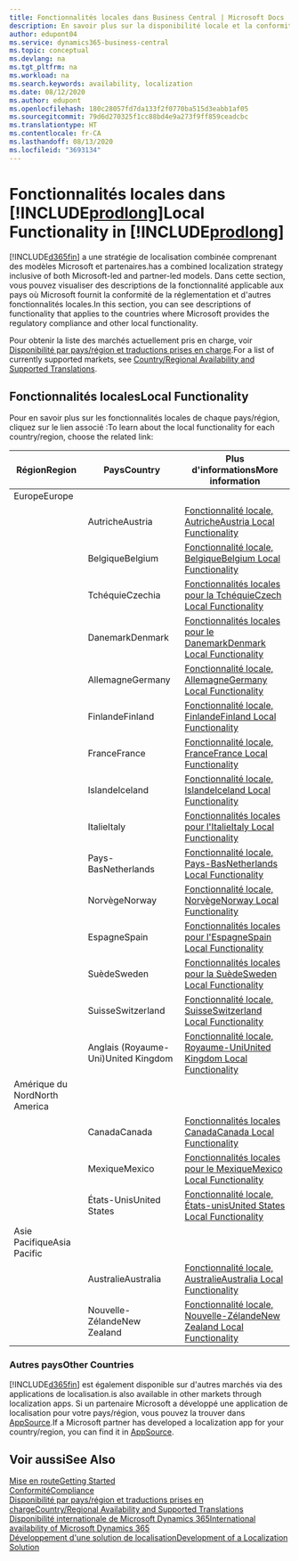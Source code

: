 ```yaml
---
title: Fonctionnalités locales dans Business Central | Microsoft Docs
description: En savoir plus sur la disponibilité locale et la conformité de la réglementation de Dynamics 365 Business Central.
author: edupont04
ms.service: dynamics365-business-central
ms.topic: conceptual
ms.devlang: na
ms.tgt_pltfrm: na
ms.workload: na
ms.search.keywords: availability, localization
ms.date: 08/12/2020
ms.author: edupont
ms.openlocfilehash: 180c28057fd7da133f2f0770ba515d3eabb1af05
ms.sourcegitcommit: 79d6d270325f1cc88bd4e9a273f9ff859ceadcbc
ms.translationtype: HT
ms.contentlocale: fr-CA
ms.lasthandoff: 08/13/2020
ms.locfileid: "3693134"
---
```

# <a name="local-functionality-in-prodlong"></a><span data-ttu-id="563e8-103">Fonctionnalités locales dans [!INCLUDE[prodlong](includes/prodlong.md)]</span><span class="sxs-lookup"><span data-stu-id="563e8-103">Local Functionality in [!INCLUDE[prodlong](includes/prodlong.md)]</span></span>

[!INCLUDE[d365fin](includes/d365fin_md.md)] <span data-ttu-id="563e8-104">a une stratégie de localisation combinée comprenant des modèles Microsoft et partenaires.</span><span class="sxs-lookup"><span data-stu-id="563e8-104">has a combined localization strategy inclusive of both Microsoft-led and partner-led models.</span></span> <span data-ttu-id="563e8-105">Dans cette section, vous pouvez visualiser des descriptions de la fonctionnalité applicable aux pays où Microsoft fournit la conformité de la réglementation et d'autres fonctionnalités locales.</span><span class="sxs-lookup"><span data-stu-id="563e8-105">In this section, you can see descriptions of functionality that applies to the countries where Microsoft provides the regulatory compliance and other local functionality.</span></span>  

<span data-ttu-id="563e8-106">Pour obtenir la liste des marchés actuellement pris en charge, voir [Disponibilité par pays/région et traductions prises en charge](/dynamics365/business-central/dev-itpro/compliance/apptest-countries-and-translations?toc=/dynamics365/business-central/toc.json).</span><span class="sxs-lookup"><span data-stu-id="563e8-106">For a list of currently supported markets, see [Country/Regional Availability and Supported Translations](/dynamics365/business-central/dev-itpro/compliance/apptest-countries-and-translations?toc=/dynamics365/business-central/toc.json).</span></span>  

## <a name="local-functionality"></a><span data-ttu-id="563e8-107">Fonctionnalités locales</span><span class="sxs-lookup"><span data-stu-id="563e8-107">Local Functionality</span></span>

<span data-ttu-id="563e8-108">Pour en savoir plus sur les fonctionnalités locales de chaque pays/région, cliquez sur le lien associé :</span><span class="sxs-lookup"><span data-stu-id="563e8-108">To learn about the local functionality for each country/region, choose the related link:</span></span>

| <span data-ttu-id="563e8-109">Région</span><span class="sxs-lookup"><span data-stu-id="563e8-109">Region</span></span> | <span data-ttu-id="563e8-110">Pays</span><span class="sxs-lookup"><span data-stu-id="563e8-110">Country</span></span> | <span data-ttu-id="563e8-111">Plus d'informations</span><span class="sxs-lookup"><span data-stu-id="563e8-111">More information</span></span> |
| --- | --- |--- |
| <span data-ttu-id="563e8-112">Europe</span><span class="sxs-lookup"><span data-stu-id="563e8-112">Europe</span></span> |  | |
|        | <span data-ttu-id="563e8-113">Autriche</span><span class="sxs-lookup"><span data-stu-id="563e8-113">Austria</span></span> | [<span data-ttu-id="563e8-114">Fonctionnalité locale, Autriche</span><span class="sxs-lookup"><span data-stu-id="563e8-114">Austria Local Functionality</span></span>](localfunctionality/austria/austria-local-functionality.md) |
|        | <span data-ttu-id="563e8-115">Belgique</span><span class="sxs-lookup"><span data-stu-id="563e8-115">Belgium</span></span> | [<span data-ttu-id="563e8-116">Fonctionnalité locale, Belgique</span><span class="sxs-lookup"><span data-stu-id="563e8-116">Belgium Local Functionality</span></span>](localfunctionality/belgium/belgium-local-functionality.md) |
|        | <span data-ttu-id="563e8-117">Tchéquie</span><span class="sxs-lookup"><span data-stu-id="563e8-117">Czechia</span></span> | [<span data-ttu-id="563e8-118">Fonctionnalités locales pour la Tchéquie</span><span class="sxs-lookup"><span data-stu-id="563e8-118">Czech Local Functionality</span></span>](localfunctionality/czech/czech-local-functionality.md) |
|        | <span data-ttu-id="563e8-119">Danemark</span><span class="sxs-lookup"><span data-stu-id="563e8-119">Denmark</span></span> | [<span data-ttu-id="563e8-120">Fonctionnalités locales pour le Danemark</span><span class="sxs-lookup"><span data-stu-id="563e8-120">Denmark Local Functionality</span></span>](localfunctionality/denmark/denmark-local-functionality.md) |
|        | <span data-ttu-id="563e8-121">Allemagne</span><span class="sxs-lookup"><span data-stu-id="563e8-121">Germany</span></span> | [<span data-ttu-id="563e8-122">Fonctionnalité locale, Allemagne</span><span class="sxs-lookup"><span data-stu-id="563e8-122">Germany Local Functionality</span></span>](localfunctionality/germany/germany-local-functionality.md) |
|        | <span data-ttu-id="563e8-123">Finlande</span><span class="sxs-lookup"><span data-stu-id="563e8-123">Finland</span></span> | [<span data-ttu-id="563e8-124">Fonctionnalité locale, Finlande</span><span class="sxs-lookup"><span data-stu-id="563e8-124">Finland Local Functionality</span></span>](localfunctionality/finland/finland-local-functionality.md) |
|        | <span data-ttu-id="563e8-125">France</span><span class="sxs-lookup"><span data-stu-id="563e8-125">France</span></span> | [<span data-ttu-id="563e8-126">Fonctionnalité locale, France</span><span class="sxs-lookup"><span data-stu-id="563e8-126">France Local Functionality</span></span>](localfunctionality/france/france-local-functionality.md) |
|        | <span data-ttu-id="563e8-127">Islande</span><span class="sxs-lookup"><span data-stu-id="563e8-127">Iceland</span></span> | [<span data-ttu-id="563e8-128">Fonctionnalité locale, Islande</span><span class="sxs-lookup"><span data-stu-id="563e8-128">Iceland Local Functionality</span></span>](localfunctionality/iceland/iceland-local-functionality.md) |
|        | <span data-ttu-id="563e8-129">Italie</span><span class="sxs-lookup"><span data-stu-id="563e8-129">Italy</span></span> | [<span data-ttu-id="563e8-130">Fonctionnalités locales pour l'Italie</span><span class="sxs-lookup"><span data-stu-id="563e8-130">Italy Local Functionality</span></span>](localfunctionality/italy/italy-local-functionality.md) |
|        | <span data-ttu-id="563e8-131">Pays-Bas</span><span class="sxs-lookup"><span data-stu-id="563e8-131">Netherlands</span></span> | [<span data-ttu-id="563e8-132">Fonctionnalité locale, Pays-Bas</span><span class="sxs-lookup"><span data-stu-id="563e8-132">Netherlands Local Functionality</span></span>](localfunctionality/netherlands/netherlands-local-functionality.md) |
|        | <span data-ttu-id="563e8-133">Norvège</span><span class="sxs-lookup"><span data-stu-id="563e8-133">Norway</span></span> | [<span data-ttu-id="563e8-134">Fonctionnalité locale, Norvège</span><span class="sxs-lookup"><span data-stu-id="563e8-134">Norway Local Functionality</span></span>](localfunctionality/norway/norway-local-functionality.md) |
|        | <span data-ttu-id="563e8-135">Espagne</span><span class="sxs-lookup"><span data-stu-id="563e8-135">Spain</span></span> | [<span data-ttu-id="563e8-136">Fonctionnalités locales pour l'Espagne</span><span class="sxs-lookup"><span data-stu-id="563e8-136">Spain Local Functionality</span></span>](localfunctionality/spain/spain-local-functionality.md) |
|        | <span data-ttu-id="563e8-137">Suède</span><span class="sxs-lookup"><span data-stu-id="563e8-137">Sweden</span></span> | [<span data-ttu-id="563e8-138">Fonctionnalités locales pour la Suède</span><span class="sxs-lookup"><span data-stu-id="563e8-138">Sweden Local Functionality</span></span>](localfunctionality/sweden/sweden-local-functionality.md) |
|        | <span data-ttu-id="563e8-139">Suisse</span><span class="sxs-lookup"><span data-stu-id="563e8-139">Switzerland</span></span> | [<span data-ttu-id="563e8-140">Fonctionnalité locale, Suisse</span><span class="sxs-lookup"><span data-stu-id="563e8-140">Switzerland Local Functionality</span></span>](localfunctionality/switzerland/switzerland-local-functionality.md) |
|        | <span data-ttu-id="563e8-141">Anglais (Royaume-Uni)</span><span class="sxs-lookup"><span data-stu-id="563e8-141">United Kingdom</span></span> | [<span data-ttu-id="563e8-142">Fonctionnalité locale, Royaume-Uni</span><span class="sxs-lookup"><span data-stu-id="563e8-142">United Kingdom Local Functionality</span></span>](localfunctionality/unitedkingdom/united-kingdom-local-functionality.md) |
| <span data-ttu-id="563e8-143">Amérique du Nord</span><span class="sxs-lookup"><span data-stu-id="563e8-143">North America</span></span> |       |  |
|        | <span data-ttu-id="563e8-144">Canada</span><span class="sxs-lookup"><span data-stu-id="563e8-144">Canada</span></span>|[<span data-ttu-id="563e8-145">Fonctionnalités locales Canada</span><span class="sxs-lookup"><span data-stu-id="563e8-145">Canada Local Functionality</span></span>](localfunctionality/canada/canada-local-functionality.md) |
|        | <span data-ttu-id="563e8-146">Mexique</span><span class="sxs-lookup"><span data-stu-id="563e8-146">Mexico</span></span> | [<span data-ttu-id="563e8-147">Fonctionnalités locales pour le Mexique</span><span class="sxs-lookup"><span data-stu-id="563e8-147">Mexico Local Functionality</span></span>](localfunctionality/mexico/mexico-local-functionality.md) |
|        | <span data-ttu-id="563e8-148">États-Unis</span><span class="sxs-lookup"><span data-stu-id="563e8-148">United States</span></span>|[<span data-ttu-id="563e8-149">Fonctionnalité locale, États-unis</span><span class="sxs-lookup"><span data-stu-id="563e8-149">United States Local Functionality</span></span>](localfunctionality/unitedstates/united-states-local-functionality.md) |
| <span data-ttu-id="563e8-150">Asie Pacifique</span><span class="sxs-lookup"><span data-stu-id="563e8-150">Asia Pacific</span></span> |       |  |
|        | <span data-ttu-id="563e8-151">Australie</span><span class="sxs-lookup"><span data-stu-id="563e8-151">Australia</span></span> | [<span data-ttu-id="563e8-152">Fonctionnalité locale, Australie</span><span class="sxs-lookup"><span data-stu-id="563e8-152">Australia Local Functionality</span></span>](localfunctionality/australia/australia-local-functionality.md) |
|        | <span data-ttu-id="563e8-153">Nouvelle-Zélande</span><span class="sxs-lookup"><span data-stu-id="563e8-153">New Zealand</span></span> | [<span data-ttu-id="563e8-154">Fonctionnalité locale, Nouvelle-Zélande</span><span class="sxs-lookup"><span data-stu-id="563e8-154">New Zealand Local Functionality</span></span>](localfunctionality/newzealand/new-zealand-local-functionality.md) |

### <a name="other-countries"></a><span data-ttu-id="563e8-155">Autres pays</span><span class="sxs-lookup"><span data-stu-id="563e8-155">Other Countries</span></span>

[!INCLUDE[d365fin](includes/d365fin_md.md)] <span data-ttu-id="563e8-156">est également disponible sur d'autres marchés via des applications de localisation.</span><span class="sxs-lookup"><span data-stu-id="563e8-156">is also available in other markets through localization apps.</span></span> <span data-ttu-id="563e8-157">Si un partenaire Microsoft a développé une application de localisation pour votre pays/région, vous pouvez la trouver dans [AppSource](https://go.microsoft.com/fwlink/?linkid=2081646).</span><span class="sxs-lookup"><span data-stu-id="563e8-157">If a Microsoft partner has developed a localization app for your country/region, you can find it in [AppSource](https://go.microsoft.com/fwlink/?linkid=2081646).</span></span>

## <a name="see-also"></a><span data-ttu-id="563e8-158">Voir aussi</span><span class="sxs-lookup"><span data-stu-id="563e8-158">See Also</span></span>

[<span data-ttu-id="563e8-159">Mise en route</span><span class="sxs-lookup"><span data-stu-id="563e8-159">Getting Started</span></span>](product-get-started.md)  
[<span data-ttu-id="563e8-160">Conformité</span><span class="sxs-lookup"><span data-stu-id="563e8-160">Compliance</span></span>](compliance/compliance-overview.md)  
[<span data-ttu-id="563e8-161">Disponibilité par pays/région et traductions prises en charge</span><span class="sxs-lookup"><span data-stu-id="563e8-161">Country/Regional Availability and Supported Translations</span></span>](/dynamics365/business-central/dev-itpro/compliance/apptest-countries-and-translations?toc=/dynamics365/business-central/toc.json)  
[<span data-ttu-id="563e8-162">Disponibilité internationale de Microsoft Dynamics 365</span><span class="sxs-lookup"><span data-stu-id="563e8-162">International availability of Microsoft Dynamics 365</span></span>](/dynamics365/get-started/availability)  
[<span data-ttu-id="563e8-163">Développement d'une solution de localisation</span><span class="sxs-lookup"><span data-stu-id="563e8-163">Development of a Localization Solution</span></span>](/dynamics365/business-central/dev-itpro/developer/readiness/readiness-develop-localization)  
